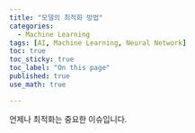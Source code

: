 ```yaml
---
title: "모델의 최적화 방법"
categories:
  - Machine Learning
tags: [AI, Machine Learning, Neural Network]
toc: true
toc_sticky: true
toc_label: "On this page"
published: true
use_math: true

---
```


언제나 최적화는 중요한 이슈입니다.